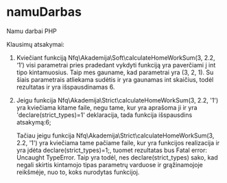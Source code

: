 # namuDarbas
Namu darbai PHP

Klausimų atsakymai:

1)  Kviečiant funkciją Nfq\Akademija\Soft\calculateHomeWorkSum(3, 2.2, ‘1’) visi parametrai pries pradedant vykdyti funkciją yra paverčiami į int tipo kintamuosius. Taip mes gauname, kad parametrai yra (3, 2, 1). Su šiais parametrais atliekama sudėtis ir yra gaunamas int skaičius, todėl rezultatas ir yra išspausdinamas 6.
2)  Jeigu funkcija Nfq\Akademija\Strict\calculateHomeWorkSum(3, 2.2, '1') yra kviečiama kitame faile, negu tame, kur yra aprašoma ji ir yra 'declare(strict_types)=1' deklaracija, tada funkcija išspausdins atsakymą:6;

    Tačiau jeigu funkcija Nfq\Akademija\Strict\calculateHomeWorkSum(3, 2.2, '1') yra kviečiama tame pačiame faile, kur yra funkcijos realizacija ir yra įdėta declare(strict_types)=1;, tuomet rezultatas bus Fatal error: Uncaught TypeError. Taip yra todėl, nes declare(strict_types) sako, kad negali skirtis kintamojo tipas parametrų varduose ir grąžinamojoje reikšmėje, nuo to, koks nurodytas funkcijoj.